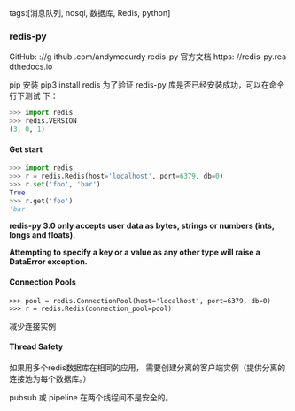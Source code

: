 tags:[消息队列, nosql, 数据库, Redis, python]

### redis-py

GitHub: ://g ithub .com/andymccurdy redis-py
官方文档 https: //redis-py.rea dthedocs.io

pip 安装
pip3 install redis
为了验证 redis-py 库是否已经安装成功，可以在命令行下测试 下：

```python
>>> import redis
>>> redis.VERSION
(3, 0, 1)
```



#### Get start

```python
>>> import redis
>>> r = redis.Redis(host='localhost', port=6379, db=0)
>>> r.set('foo', 'bar')
True
>>> r.get('foo')
'bar'
```



**redis-py 3.0 only accepts user data as bytes, strings or numbers (ints, longs and floats).** 

**Attempting to specify a key or a value as any other type will raise a DataError exception.**



#### Connection Pools

```
>>> pool = redis.ConnectionPool(host='localhost', port=6379, db=0)
>>> r = redis.Redis(connection_pool=pool)
```

减少连接实例



#### Thread Safety

如果用多个redis数据库在相同的应用， 需要创建分离的客户端实例（提供分离的连接池为每个数据库。）

pubsub 或 pipeline 在两个线程间不是安全的。